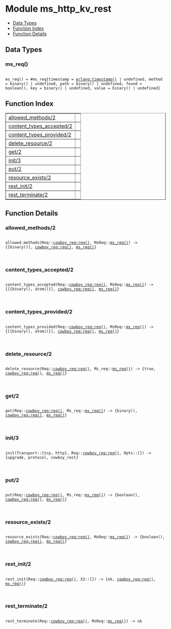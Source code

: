 

# Module ms_http_kv_rest #
* [Data Types](#types)
* [Function Index](#index)
* [Function Details](#functions)

<a name="types"></a>

## Data Types ##




### <a name="type-ms_req">ms_req()</a> ###


<pre><code>
ms_req() = #ms_req{timestamp = <a href="erlang.md#type-timestamp">erlang:timestamp()</a> | undefined, method = binary() | undefined, path = binary() | undefined, found = boolean(), key = binary() | undefined, value = binary() | undefined}
</code></pre>

<a name="index"></a>

## Function Index ##


<table width="100%" border="1" cellspacing="0" cellpadding="2" summary="function index"><tr><td valign="top"><a href="#allowed_methods-2">allowed_methods/2</a></td><td></td></tr><tr><td valign="top"><a href="#content_types_accepted-2">content_types_accepted/2</a></td><td></td></tr><tr><td valign="top"><a href="#content_types_provided-2">content_types_provided/2</a></td><td></td></tr><tr><td valign="top"><a href="#delete_resource-2">delete_resource/2</a></td><td></td></tr><tr><td valign="top"><a href="#get-2">get/2</a></td><td></td></tr><tr><td valign="top"><a href="#init-3">init/3</a></td><td></td></tr><tr><td valign="top"><a href="#put-2">put/2</a></td><td></td></tr><tr><td valign="top"><a href="#resource_exists-2">resource_exists/2</a></td><td></td></tr><tr><td valign="top"><a href="#rest_init-2">rest_init/2</a></td><td></td></tr><tr><td valign="top"><a href="#rest_terminate-2">rest_terminate/2</a></td><td></td></tr></table>


<a name="functions"></a>

## Function Details ##

<a name="allowed_methods-2"></a>

### allowed_methods/2 ###

<pre><code>
allowed_methods(Req::<a href="cowboy_req.md#type-req">cowboy_req:req()</a>, MsReq::<a href="#type-ms_req">ms_req()</a>) -&gt; {[binary()], <a href="cowboy_req.md#type-req">cowboy_req:req()</a>, <a href="#type-ms_req">ms_req()</a>}
</code></pre>
<br />

<a name="content_types_accepted-2"></a>

### content_types_accepted/2 ###

<pre><code>
content_types_accepted(Req::<a href="cowboy_req.md#type-req">cowboy_req:req()</a>, MsReq::<a href="#type-ms_req">ms_req()</a>) -&gt; {[{binary(), atom()}], <a href="cowboy_req.md#type-req">cowboy_req:req()</a>, <a href="#type-ms_req">ms_req()</a>}
</code></pre>
<br />

<a name="content_types_provided-2"></a>

### content_types_provided/2 ###

<pre><code>
content_types_provided(Req::<a href="cowboy_req.md#type-req">cowboy_req:req()</a>, MsReq::<a href="#type-ms_req">ms_req()</a>) -&gt; {[{binary(), atom()}], <a href="cowboy_req.md#type-req">cowboy_req:req()</a>, <a href="#type-ms_req">ms_req()</a>}
</code></pre>
<br />

<a name="delete_resource-2"></a>

### delete_resource/2 ###

<pre><code>
delete_resource(Req::<a href="cowboy_req.md#type-req">cowboy_req:req()</a>, Ms_req::<a href="#type-ms_req">ms_req()</a>) -&gt; {true, <a href="cowboy_req.md#type-req">cowboy_req:req()</a>, <a href="#type-ms_req">ms_req()</a>}
</code></pre>
<br />

<a name="get-2"></a>

### get/2 ###

<pre><code>
get(Req::<a href="cowboy_req.md#type-req">cowboy_req:req()</a>, Ms_req::<a href="#type-ms_req">ms_req()</a>) -&gt; {binary(), <a href="cowboy_req.md#type-req">cowboy_req:req()</a>, <a href="#type-ms_req">ms_req()</a>}
</code></pre>
<br />

<a name="init-3"></a>

### init/3 ###

<pre><code>
init(Transport::{tcp, http}, Req::<a href="cowboy_req.md#type-req">cowboy_req:req()</a>, Opts::[]) -&gt; {upgrade, protocol, cowboy_rest}
</code></pre>
<br />

<a name="put-2"></a>

### put/2 ###

<pre><code>
put(Req::<a href="cowboy_req.md#type-req">cowboy_req:req()</a>, Ms_req::<a href="#type-ms_req">ms_req()</a>) -&gt; {boolean(), <a href="cowboy_req.md#type-req">cowboy_req:req()</a>, <a href="#type-ms_req">ms_req()</a>}
</code></pre>
<br />

<a name="resource_exists-2"></a>

### resource_exists/2 ###

<pre><code>
resource_exists(Req::<a href="cowboy_req.md#type-req">cowboy_req:req()</a>, MsReq::<a href="#type-ms_req">ms_req()</a>) -&gt; {boolean(), <a href="cowboy_req.md#type-req">cowboy_req:req()</a>, <a href="#type-ms_req">ms_req()</a>}
</code></pre>
<br />

<a name="rest_init-2"></a>

### rest_init/2 ###

<pre><code>
rest_init(Req::<a href="cowboy_req.md#type-req">cowboy_req:req()</a>, X2::[]) -&gt; {ok, <a href="cowboy_req.md#type-req">cowboy_req:req()</a>, <a href="#type-ms_req">ms_req()</a>}
</code></pre>
<br />

<a name="rest_terminate-2"></a>

### rest_terminate/2 ###

<pre><code>
rest_terminate(Req::<a href="cowboy_req.md#type-req">cowboy_req:req()</a>, MsReq::<a href="#type-ms_req">ms_req()</a>) -&gt; ok
</code></pre>
<br />

